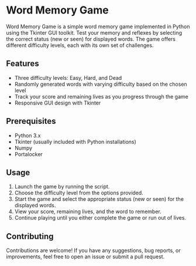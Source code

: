 # Word Memory Game

Word Memory Game is a simple word memory game implemented in Python using the Tkinter GUI toolkit. Test your memory and reflexes by selecting the correct status (new or seen) for displayed words. The game offers different difficulty levels, each with its own set of challenges.

## Features

- Three difficulty levels: Easy, Hard, and Dead
- Randomly generated words with varying difficulty based on the chosen level
- Track your score and remaining lives as you progress through the game
- Responsive GUI design with Tkinter

## Prerequisites

- Python 3.x
- Tkinter (usually included with Python installations)
- Numpy
- Portalocker

## Usage

1. Launch the game by running the script.
2. Choose the difficulty level from the options provided.
3. Start the game and select the appropriate status (new or seen) for the displayed words.
4. View your score, remaining lives, and the word to remember.
5. Continue playing until you either complete the game or run out of lives.

## Contributing

Contributions are welcome! If you have any suggestions, bug reports, or improvements, feel free to open an issue or submit a pull request.
